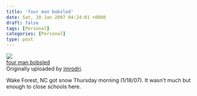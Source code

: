 ```yaml
---
title: 'four man bobsled'
date: Sat, 20 Jan 2007 04:24:01 +0000
draft: false
tags: [Personal]
categories: [Personal]
type: post
---
```


[![](http://farm1.static.flickr.com/84/363093774_538570a442_m.jpg)](http://www.flickr.com/photos/jmrodri/363093774/ "photo sharing")  
[four man bobsled](http://www.flickr.com/photos/jmrodri/363093774/)  
Originally uploaded by [jmrodri](http://www.flickr.com/people/jmrodri/).

Wake Forest, NC got snow Thursday morning (1/18/07). It wasn't much but enough to close schools here.